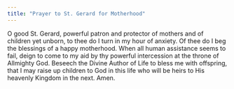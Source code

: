 ```yaml
---
title: "Prayer to St. Gerard for Motherhood"
---
```


O good St. Gerard, powerful patron and protector of mothers and of children yet unborn, to thee do I turn in my hour of anxiety. Of thee do I beg the blessings of a happy motherhood. When all human assistance seems to fail, deign to come to my aid by thy powerful intercession at the throne of Allmighty God. Beseech the Divine Author of Life to bless me with offspring, that I may raise up children to God in this life who will be heirs to His heavenly Kingdom in the next. Amen.
